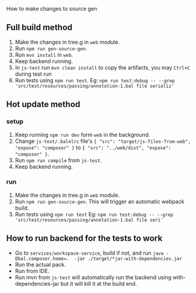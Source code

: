 How to make changes to source gen

Full build method
-----------------

1) Make the changes in tree.g in `web` module.
2) Run `npm run gen-source-gen`.
3) Run `mvn install` in `web`.
4) Keep backend running.
5) In `js-test` run `mvn clean install` to copy the artifacts, you may `Ctrl+C` during test run
6) Run tests using `npm run test`.
   Eg: `npm run test:debug -- --grep 'src/test/resources/passing/annotation-1.bal file serializ'`
   
Hot update method
-----------------

### setup

1) Keep running `npm run dev` form `web` in the background.
2) Change `js-test/.balelrc` file's
   `{ "src": "target/js-files-from-web", "expose": "composer" }`
   to
   `{ "src": "../web/dist", "expose": "composer" }`.
3) Run `npm run compile` from `js-test`.
4) Keep backend running.

### run
1) Make the changes in tree.g in `web` module.
2) Run `npm run gen-source-gen`. This will trigger an automatic webpack build.
3) Run tests using `npm run test`
   Eg: `npm run test:debug -- --grep 'src/test/resources/passing/annotation-1.bal file seri'`


How to run backend for the tests to work
----------------------------------------

* Go to `services/workspace-service`, build if not, and run `java -Dbal.composer.home=.  -jar ./target/*jar-with-dependencies.jar`
* Run the actual pack.
* Run from IDE.
* Run mvn from `js-test` will automatically run the backend using with-dependencies-jar but it will kill it at the build end.
